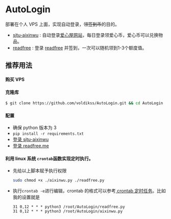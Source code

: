# AutoLogin

部署在个人 VPS 上面，实现自动登录，~~领签到币~~的目的。
- [sjtu-aixinwu](./sjtu-aixinwu) : 自动登录[爱心屋网站](http://aixinwu.sjtu.edu.cn/index.php/home "SJTU爱心屋")，每日登录领爱心币，爱心币可以兑换物品。
- [readfree](./readfree) : 登录 [readfree](http://readfree.me "readfree") 并签到，一次可以随机领到1-3个额度值。

## 推荐用法
#### 购买 VPS
#### 克隆库
   ```bash
   $ git clone https://github.com/voldikss/AutoLogin.git && cd AutoLogin
   ```
#### 配置
- 确保 python 版本为 3
- `pip install -r requirements.txt`
- [登录 sjtu-aixinwu](./sjtu-aixinwu/README.md)
- [登录 readfree.me](./readfree/README.md)

#### 利用 linux 系统 `crontab`函数实现定时执行。
- 先给以上脚本赋予执行权限

    ```bash
    sudo chmod +x ./aixinwu.py ./readfree.py
    ```

- 执行`crontab -e`进行编辑，crontab 的格式可以参考[ crontab 定时任务](http://linuxtools-rst.readthedocs.io/zh_CN/latest/tool/crontab.html#crontab)。比如我的设置就是
    ```
    31 0,12 * * * python3 /root/AutoLogin/readfree.py
    31 0,12 * * * python3 /root/AutoLogin/aixinwu.py
    ```

